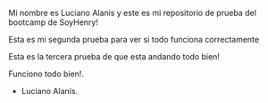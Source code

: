 Mi nombre es Luciano Alanis y este es mi repositorio de prueba del bootcamp de SoyHenry!

Esta es mi segunda prueba para ver si todo funciona correctamente

Esta es la tercera prueba de que esta andando todo bien!

Funciono todo bien!.

- Luciano Alanís.